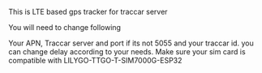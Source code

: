 This is LTE based gps tracker for traccar server

You will need to change following 

Your APN, Traccar server and port if its not 5055 and your traccar id.
you can change delay according to your needs.
Make sure your sim card is compatible with LILYGO-TTGO-T-SIM7000G-ESP32
